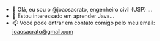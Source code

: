 - 👋 Olá, eu sou o @joaosacrato, engenheiro civil (USP) ...
- 👀 Estou interessado em aprender Java...
- 📫 Você pode entrar em contato comigo pelo meu email: joaosacrato@gmail.com

<!---
joaosacrato/joaosacrato is a ✨ special ✨ repository because its `README.md` (this file) appears on your GitHub profile.
You can click the Preview link to take a look at your changes.
--->
